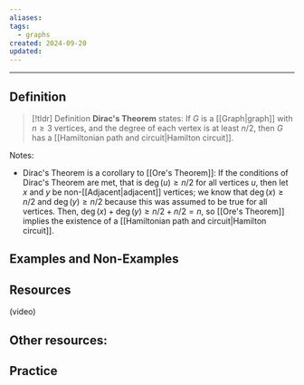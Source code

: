 ```yaml
---
aliases: 
tags:
  - graphs
created: 2024-09-20
updated:
---
```

---
## Definition 

> [!tldr] Definition
> **Dirac's Theorem** states: 
> If $G$ is a [[Graph|graph]] with $n \geq 3$ vertices, and the degree of each vertex is at least $n/2$, then $G$ has a [[Hamiltonian path and circuit|Hamilton circuit]]. 

Notes: 
- Dirac's Theorem is a corollary to [[Ore's Theorem]]: If the conditions of Dirac's Theorem are met, that is $\deg(u) \geq n/2$ for all vertices $u$, then let $x$ and $y$ be non-[[Adjacent|adjacent]] vertices; we know that $\deg(x) \geq n/2$ and $\deg(y) \geq n/2$ because this was assumed to be true for all vertices. Then, $\deg(x) + \deg(y) \geq n/2 + n/2 = n$, so [[Ore's Theorem]] implies the existence of a [[Hamiltonian path and circuit|Hamilton circuit]]. 

## Examples and Non-Examples

## Resources 

(video)

Other resources: 
- 

## Practice 
